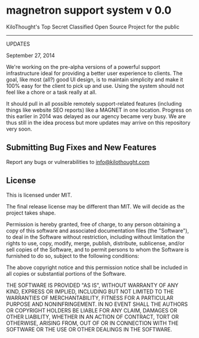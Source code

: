 magnetron support system v 0.0
=========

KiloThought's Top Secret Classified Open Source Project for the public

----------------------------
UPDATES

September 27, 2014

We're working on the pre-alpha versions of a powerful support infrastructure ideal for providing a better user experience to clients. The goal, like most (all?) good UI design, is to maintain simplicity and make it 100% easy for the client to pick up and use. Using the system should not feel like a chore or a task really at all.

It should pull in all possible remotely support-related features (including things like website SEO reports) like a MAGNET in one location. Progress on this earlier in 2014 was delayed as our agency became very busy. We are thus still in the idea process but more updates may arrive on this repository very soon.

Submitting Bug Fixes and New Features
----------------------------
Report any bugs or vulnerabilities to info@kilothought.com

License
----------------------------
This is licensed under MIT.

The final release license may be different than MIT. We will decide as the project takes shape.

Permission is hereby granted, free of charge, to any person obtaining a copy of this software and associated documentation files (the "Software"), to deal in the Software without restriction, including without limitation the rights to use, copy, modify, merge, publish, distribute, sublicense, and/or sell copies of the Software, and to permit persons to whom the Software is furnished to do so, subject to the following conditions:

The above copyright notice and this permission notice shall be included in all copies or substantial portions of the Software.

THE SOFTWARE IS PROVIDED "AS IS", WITHOUT WARRANTY OF ANY KIND, EXPRESS OR IMPLIED, INCLUDING BUT NOT LIMITED TO THE WARRANTIES OF MERCHANTABILITY, FITNESS FOR A PARTICULAR PURPOSE AND NONINFRINGEMENT. IN NO EVENT SHALL THE AUTHORS OR COPYRIGHT HOLDERS BE LIABLE FOR ANY CLAIM, DAMAGES OR OTHER LIABILITY, WHETHER IN AN ACTION OF CONTRACT, TORT OR OTHERWISE, ARISING FROM, OUT OF OR IN CONNECTION WITH THE SOFTWARE OR THE USE OR OTHER DEALINGS IN THE SOFTWARE.
